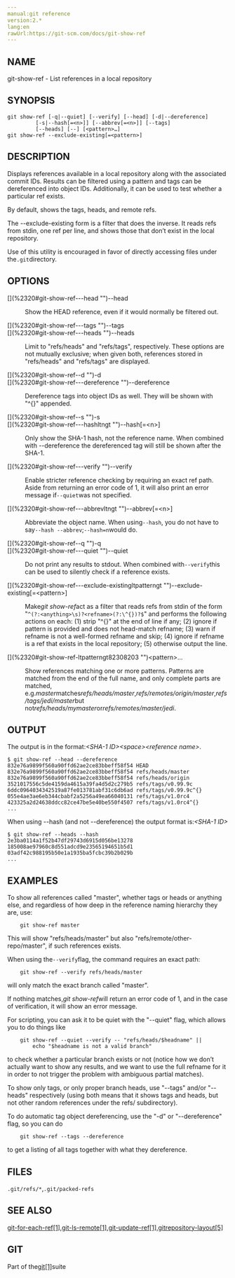 ```yaml
---
manual:git reference
version:2.*
lang:en
rawUrl:https://git-scm.com/docs/git-show-ref
---
```



## [](%2320#_name "")NAME<a name="_name"></a>


git-show-ref - List references in a local repository





## [](%2320#_synopsis "")SYNOPSIS<a name="_synopsis"></a>

```
git show-ref [-q|--quiet] [--verify] [--head] [-d|--dereference]
	     [-s|--hash[=<n>]] [--abbrev[=<n>]] [--tags]
	     [--heads] [--] [<pattern>…​]
git show-ref --exclude-existing[=<pattern>]
```




## [](%2320#_description "")DESCRIPTION<a name="_description"></a>


Displays references available in a local repository along with the associated commit IDs. Results can be filtered using a pattern and tags can be dereferenced into object IDs. Additionally, it can be used to test whether a particular ref exists.




By default, shows the tags, heads, and remote refs.




The --exclude-existing form is a filter that does the inverse. It reads refs from stdin, one ref per line, and shows those that don’t exist in the local repository.




Use of this utility is encouraged in favor of directly accessing files under the`.git`directory.





## [](%2320#_options "")OPTIONS<a name="_options"></a>
<dl><dt id='git-show-ref---head'>[](%2320#git-show-ref---head "")--head</dt><dd>

Show the HEAD reference, even if it would normally be filtered out.

</dd><dt id='git-show-ref---tags'>[](%2320#git-show-ref---tags "")--tags</dt><dt id='git-show-ref---heads'>[](%2320#git-show-ref---heads "")--heads</dt><dd>

Limit to &quot;refs/heads&quot; and &quot;refs/tags&quot;, respectively. These options are not mutually exclusive; when given both, references stored in &quot;refs/heads&quot; and &quot;refs/tags&quot; are displayed.

</dd><dt id='git-show-ref--d'>[](%2320#git-show-ref--d "")-d</dt><dt id='git-show-ref---dereference'>[](%2320#git-show-ref---dereference "")--dereference</dt><dd>

Dereference tags into object IDs as well. They will be shown with &quot;^{}&quot; appended.

</dd><dt id='git-show-ref--s'>[](%2320#git-show-ref--s "")-s</dt><dt id='git-show-ref---hashltngt'>[](%2320#git-show-ref---hashltngt "")--hash[=&lt;n&gt;]</dt><dd>

Only show the SHA-1 hash, not the reference name. When combined with --dereference the dereferenced tag will still be shown after the SHA-1.

</dd><dt id='git-show-ref---verify'>[](%2320#git-show-ref---verify "")--verify</dt><dd>

Enable stricter reference checking by requiring an exact ref path. Aside from returning an error code of 1, it will also print an error message if`--quiet`was not specified.

</dd><dt id='git-show-ref---abbrevltngt'>[](%2320#git-show-ref---abbrevltngt "")--abbrev[=&lt;n&gt;]</dt><dd>

Abbreviate the object name. When using`--hash`, you do not have to say`--hash --abbrev`;`--hash=n`would do.

</dd><dt id='git-show-ref--q'>[](%2320#git-show-ref--q "")-q</dt><dt id='git-show-ref---quiet'>[](%2320#git-show-ref---quiet "")--quiet</dt><dd>

Do not print any results to stdout. When combined with`--verify`this can be used to silently check if a reference exists.

</dd><dt id='git-show-ref---exclude-existingltpatterngt'>[](%2320#git-show-ref---exclude-existingltpatterngt "")--exclude-existing[=&lt;pattern&gt;]</dt><dd>

Make<em>git show-ref</em>act as a filter that reads refs from stdin of the form &quot;`^(?:<anything>\s)?<refname>(?:\^{})?$`&quot; and performs the following actions on each: (1) strip &quot;^{}&quot; at the end of line if any; (2) ignore if pattern is provided and does not head-match refname; (3) warn if refname is not a well-formed refname and skip; (4) ignore if refname is a ref that exists in the local repository; (5) otherwise output the line.

</dd><dt id='git-show-ref-ltpatterngt82308203'>[](%2320#git-show-ref-ltpatterngt82308203 "")&lt;pattern&gt;…​</dt><dd>

Show references matching one or more patterns. Patterns are matched from the end of the full name, and only complete parts are matched, e.g.<em>master</em>matches<em>refs/heads/master</em>,<em>refs/remotes/origin/master</em>,<em>refs/tags/jedi/master</em>but not<em>refs/heads/mymaster</em>or<em>refs/remotes/master/jedi</em>.

</dd></dl>



## [](%2320#_output "")OUTPUT<a name="_output"></a>


The output is in the format:<em>&lt;SHA-1 ID&gt;</em><em>&lt;space&gt;</em><em>&lt;reference name&gt;</em>.



```
$ git show-ref --head --dereference
832e76a9899f560a90ffd62ae2ce83bbeff58f54 HEAD
832e76a9899f560a90ffd62ae2ce83bbeff58f54 refs/heads/master
832e76a9899f560a90ffd62ae2ce83bbeff58f54 refs/heads/origin
3521017556c5de4159da4615a39fa4d5d2c279b5 refs/tags/v0.99.9c
6ddc0964034342519a87fe013781abf31c6db6ad refs/tags/v0.99.9c^{}
055e4ae3ae6eb344cbabf2a5256a49ea66040131 refs/tags/v1.0rc4
423325a2d24638ddcc82ce47be5e40be550f4507 refs/tags/v1.0rc4^{}
...
```




When using --hash (and not --dereference) the output format is:<em>&lt;SHA-1 ID&gt;</em>



```
$ git show-ref --heads --hash
2e3ba0114a1f52b47df29743d6915d056be13278
185008ae97960c8d551adcd9e23565194651b5d1
03adf42c988195b50e1a1935ba5fcbc39b2b029b
...
```





## [](%2320#_examples "")EXAMPLES<a name="_examples"></a>


To show all references called &quot;master&quot;, whether tags or heads or anything else, and regardless of how deep in the reference naming hierarchy they are, use:



```
	git show-ref master
```




This will show &quot;refs/heads/master&quot; but also &quot;refs/remote/other-repo/master&quot;, if such references exists.




When using the`--verify`flag, the command requires an exact path:



```
	git show-ref --verify refs/heads/master
```




will only match the exact branch called &quot;master&quot;.




If nothing matches,<em>git show-ref</em>will return an error code of 1, and in the case of verification, it will show an error message.




For scripting, you can ask it to be quiet with the &quot;--quiet&quot; flag, which allows you to do things like



```
	git show-ref --quiet --verify -- "refs/heads/$headname" ||
		echo "$headname is not a valid branch"
```




to check whether a particular branch exists or not (notice how we don’t actually want to show any results, and we want to use the full refname for it in order to not trigger the problem with ambiguous partial matches).




To show only tags, or only proper branch heads, use &quot;--tags&quot; and/or &quot;--heads&quot; respectively (using both means that it shows tags and heads, but not other random references under the refs/ subdirectory).




To do automatic tag object dereferencing, use the &quot;-d&quot; or &quot;--dereference&quot; flag, so you can do



```
	git show-ref --tags --dereference
```




to get a listing of all tags together with what they dereference.





## [](%2320#_files "")FILES<a name="_files"></a>


`.git/refs/*`,`.git/packed-refs`





## [](%2320#_see_also "")SEE ALSO<a name="_see_also"></a>


[git-for-each-ref[1]](%2313  ""),[git-ls-remote[1]](%5400  ""),[git-update-ref[1]](%2323  ""),[gitrepository-layout[5]](%5491  "")





## [](%2320#_git "")GIT<a name="_git"></a>


Part of the[git[1]](%2248  "")suite





